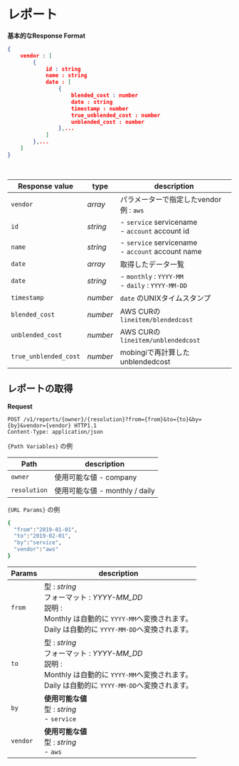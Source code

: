 # レポート

**基本的なResponse Format**

```json
{
	vendor : [
		{
			id : string
			name : string
			date : [
				{
					blended_cost : number
                    date : string
                    timestamp : number
                    true_unblended_cost : number
                    unblended_cost : number
				},...
			]
		},...
	]
}
```

<br>

| Response value        | type     | description   |
| --------------------- | -------- | ------------- |
| `vendor`              | *array*  | パラメーターで指定したvendor 例 : `aws` |
| `id`                  | *string* |  - `service` servicename <br>  - `account` account id |
| `name`                | *string* |  - `service` servicename <br>  - `account` account name |
| `date`                | *array*  | 取得したデータ一覧 |
| `date`                | *string* | - `monthly` : `YYYY-MM` <br> - `daily` : `YYYY-MM-DD` |
| `timestamp`           | *number* | `date` のUNIXタイムスタンプ |
| `blended_cost`        | *number* | AWS CURの `lineitem/blendedcost`   |
| `unblended_cost`      | *number* | AWS CURの `lineitem/unblendedcost` |
| `true_unblended_cost` | *number* | mobingiで再計算したunblendedcost |

## レポートの取得

**Request**

```http
POST /v1/reports/{owner}/{resolution}?from={from}&to={to}&by={by}&vendor={vendor} HTTP1.1
Content-Type: application/json

```

`{Path Variables}` の例

| Path             |  description    |
| ---------------  | --------------  |
| `owner`          | 使用可能な値 - company |
| `resolution`     | 使用可能な値 - monthly / daily  | 


`{URL Params}` の例

```ruby
{
  "from":"2019-01-01",
  "to":"2019-02-01",
  "by":"service",
  "vendor":"aws"
}
```

| Params       |  description                |
| -----------  | --------------------------  |
| `from`       | 型 : *string* <br> フォーマット : *YYYY-MM_DD* <br> 説明 : <br> Monthly は自動的に `YYYY-MM`へ変換されます。 <br> Daily は自動的に `YYYY-MM-DD`へ変換されます。<br>   |
| `to`         | 型 : *string* <br> フォーマット : *YYYY-MM_DD* <br> 説明 : <br> Monthly は自動的に `YYYY-MM`へ変換されます。 <br> Daily は自動的に `YYYY-MM-DD`へ変換されます。<br>    | 
| `by`         | **使用可能な値** <br> 型 : *string* <br> - `service` | `account`  <br> |
| `vendor`     | **使用可能な値** <br> 型 : *string* <br> - `aws` |